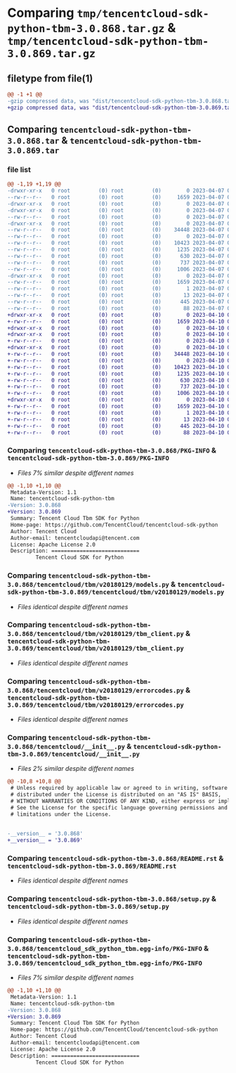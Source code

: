 # Comparing `tmp/tencentcloud-sdk-python-tbm-3.0.868.tar.gz` & `tmp/tencentcloud-sdk-python-tbm-3.0.869.tar.gz`

## filetype from file(1)

```diff
@@ -1 +1 @@
-gzip compressed data, was "dist/tencentcloud-sdk-python-tbm-3.0.868.tar", last modified: Fri Apr  7 00:56:46 2023, max compression
+gzip compressed data, was "dist/tencentcloud-sdk-python-tbm-3.0.869.tar", last modified: Mon Apr 10 03:14:02 2023, max compression
```

## Comparing `tencentcloud-sdk-python-tbm-3.0.868.tar` & `tencentcloud-sdk-python-tbm-3.0.869.tar`

### file list

```diff
@@ -1,19 +1,19 @@
-drwxr-xr-x   0 root         (0) root         (0)        0 2023-04-07 00:56:46.000000 tencentcloud-sdk-python-tbm-3.0.868/
--rw-r--r--   0 root         (0) root         (0)     1659 2023-04-07 00:56:46.000000 tencentcloud-sdk-python-tbm-3.0.868/PKG-INFO
-drwxr-xr-x   0 root         (0) root         (0)        0 2023-04-07 00:56:46.000000 tencentcloud-sdk-python-tbm-3.0.868/tencentcloud/
-drwxr-xr-x   0 root         (0) root         (0)        0 2023-04-07 00:56:46.000000 tencentcloud-sdk-python-tbm-3.0.868/tencentcloud/tbm/
--rw-r--r--   0 root         (0) root         (0)        0 2023-04-07 00:56:46.000000 tencentcloud-sdk-python-tbm-3.0.868/tencentcloud/tbm/__init__.py
-drwxr-xr-x   0 root         (0) root         (0)        0 2023-04-07 00:56:46.000000 tencentcloud-sdk-python-tbm-3.0.868/tencentcloud/tbm/v20180129/
--rw-r--r--   0 root         (0) root         (0)    34448 2023-04-07 00:56:46.000000 tencentcloud-sdk-python-tbm-3.0.868/tencentcloud/tbm/v20180129/models.py
--rw-r--r--   0 root         (0) root         (0)        0 2023-04-07 00:56:46.000000 tencentcloud-sdk-python-tbm-3.0.868/tencentcloud/tbm/v20180129/__init__.py
--rw-r--r--   0 root         (0) root         (0)    10423 2023-04-07 00:56:46.000000 tencentcloud-sdk-python-tbm-3.0.868/tencentcloud/tbm/v20180129/tbm_client.py
--rw-r--r--   0 root         (0) root         (0)     1235 2023-04-07 00:56:46.000000 tencentcloud-sdk-python-tbm-3.0.868/tencentcloud/tbm/v20180129/errorcodes.py
--rw-r--r--   0 root         (0) root         (0)      630 2023-04-07 00:56:46.000000 tencentcloud-sdk-python-tbm-3.0.868/tencentcloud/__init__.py
--rw-r--r--   0 root         (0) root         (0)      737 2023-04-07 00:56:46.000000 tencentcloud-sdk-python-tbm-3.0.868/README.rst
--rw-r--r--   0 root         (0) root         (0)     1006 2023-04-07 00:56:46.000000 tencentcloud-sdk-python-tbm-3.0.868/setup.py
-drwxr-xr-x   0 root         (0) root         (0)        0 2023-04-07 00:56:46.000000 tencentcloud-sdk-python-tbm-3.0.868/tencentcloud_sdk_python_tbm.egg-info/
--rw-r--r--   0 root         (0) root         (0)     1659 2023-04-07 00:56:46.000000 tencentcloud-sdk-python-tbm-3.0.868/tencentcloud_sdk_python_tbm.egg-info/PKG-INFO
--rw-r--r--   0 root         (0) root         (0)        1 2023-04-07 00:56:46.000000 tencentcloud-sdk-python-tbm-3.0.868/tencentcloud_sdk_python_tbm.egg-info/dependency_links.txt
--rw-r--r--   0 root         (0) root         (0)       13 2023-04-07 00:56:46.000000 tencentcloud-sdk-python-tbm-3.0.868/tencentcloud_sdk_python_tbm.egg-info/top_level.txt
--rw-r--r--   0 root         (0) root         (0)      445 2023-04-07 00:56:46.000000 tencentcloud-sdk-python-tbm-3.0.868/tencentcloud_sdk_python_tbm.egg-info/SOURCES.txt
--rw-r--r--   0 root         (0) root         (0)       88 2023-04-07 00:56:46.000000 tencentcloud-sdk-python-tbm-3.0.868/setup.cfg
+drwxr-xr-x   0 root         (0) root         (0)        0 2023-04-10 03:14:02.000000 tencentcloud-sdk-python-tbm-3.0.869/
+-rw-r--r--   0 root         (0) root         (0)     1659 2023-04-10 03:14:02.000000 tencentcloud-sdk-python-tbm-3.0.869/PKG-INFO
+drwxr-xr-x   0 root         (0) root         (0)        0 2023-04-10 03:14:02.000000 tencentcloud-sdk-python-tbm-3.0.869/tencentcloud/
+drwxr-xr-x   0 root         (0) root         (0)        0 2023-04-10 03:14:02.000000 tencentcloud-sdk-python-tbm-3.0.869/tencentcloud/tbm/
+-rw-r--r--   0 root         (0) root         (0)        0 2023-04-10 03:14:02.000000 tencentcloud-sdk-python-tbm-3.0.869/tencentcloud/tbm/__init__.py
+drwxr-xr-x   0 root         (0) root         (0)        0 2023-04-10 03:14:02.000000 tencentcloud-sdk-python-tbm-3.0.869/tencentcloud/tbm/v20180129/
+-rw-r--r--   0 root         (0) root         (0)    34448 2023-04-10 03:14:02.000000 tencentcloud-sdk-python-tbm-3.0.869/tencentcloud/tbm/v20180129/models.py
+-rw-r--r--   0 root         (0) root         (0)        0 2023-04-10 03:14:02.000000 tencentcloud-sdk-python-tbm-3.0.869/tencentcloud/tbm/v20180129/__init__.py
+-rw-r--r--   0 root         (0) root         (0)    10423 2023-04-10 03:14:02.000000 tencentcloud-sdk-python-tbm-3.0.869/tencentcloud/tbm/v20180129/tbm_client.py
+-rw-r--r--   0 root         (0) root         (0)     1235 2023-04-10 03:14:02.000000 tencentcloud-sdk-python-tbm-3.0.869/tencentcloud/tbm/v20180129/errorcodes.py
+-rw-r--r--   0 root         (0) root         (0)      630 2023-04-10 03:14:02.000000 tencentcloud-sdk-python-tbm-3.0.869/tencentcloud/__init__.py
+-rw-r--r--   0 root         (0) root         (0)      737 2023-04-10 03:14:02.000000 tencentcloud-sdk-python-tbm-3.0.869/README.rst
+-rw-r--r--   0 root         (0) root         (0)     1006 2023-04-10 03:14:02.000000 tencentcloud-sdk-python-tbm-3.0.869/setup.py
+drwxr-xr-x   0 root         (0) root         (0)        0 2023-04-10 03:14:02.000000 tencentcloud-sdk-python-tbm-3.0.869/tencentcloud_sdk_python_tbm.egg-info/
+-rw-r--r--   0 root         (0) root         (0)     1659 2023-04-10 03:14:02.000000 tencentcloud-sdk-python-tbm-3.0.869/tencentcloud_sdk_python_tbm.egg-info/PKG-INFO
+-rw-r--r--   0 root         (0) root         (0)        1 2023-04-10 03:14:02.000000 tencentcloud-sdk-python-tbm-3.0.869/tencentcloud_sdk_python_tbm.egg-info/dependency_links.txt
+-rw-r--r--   0 root         (0) root         (0)       13 2023-04-10 03:14:02.000000 tencentcloud-sdk-python-tbm-3.0.869/tencentcloud_sdk_python_tbm.egg-info/top_level.txt
+-rw-r--r--   0 root         (0) root         (0)      445 2023-04-10 03:14:02.000000 tencentcloud-sdk-python-tbm-3.0.869/tencentcloud_sdk_python_tbm.egg-info/SOURCES.txt
+-rw-r--r--   0 root         (0) root         (0)       88 2023-04-10 03:14:02.000000 tencentcloud-sdk-python-tbm-3.0.869/setup.cfg
```

### Comparing `tencentcloud-sdk-python-tbm-3.0.868/PKG-INFO` & `tencentcloud-sdk-python-tbm-3.0.869/PKG-INFO`

 * *Files 7% similar despite different names*

```diff
@@ -1,10 +1,10 @@
 Metadata-Version: 1.1
 Name: tencentcloud-sdk-python-tbm
-Version: 3.0.868
+Version: 3.0.869
 Summary: Tencent Cloud Tbm SDK for Python
 Home-page: https://github.com/TencentCloud/tencentcloud-sdk-python
 Author: Tencent Cloud
 Author-email: tencentcloudapi@tencent.com
 License: Apache License 2.0
 Description: ============================
         Tencent Cloud SDK for Python
```

### Comparing `tencentcloud-sdk-python-tbm-3.0.868/tencentcloud/tbm/v20180129/models.py` & `tencentcloud-sdk-python-tbm-3.0.869/tencentcloud/tbm/v20180129/models.py`

 * *Files identical despite different names*

### Comparing `tencentcloud-sdk-python-tbm-3.0.868/tencentcloud/tbm/v20180129/tbm_client.py` & `tencentcloud-sdk-python-tbm-3.0.869/tencentcloud/tbm/v20180129/tbm_client.py`

 * *Files identical despite different names*

### Comparing `tencentcloud-sdk-python-tbm-3.0.868/tencentcloud/tbm/v20180129/errorcodes.py` & `tencentcloud-sdk-python-tbm-3.0.869/tencentcloud/tbm/v20180129/errorcodes.py`

 * *Files identical despite different names*

### Comparing `tencentcloud-sdk-python-tbm-3.0.868/tencentcloud/__init__.py` & `tencentcloud-sdk-python-tbm-3.0.869/tencentcloud/__init__.py`

 * *Files 2% similar despite different names*

```diff
@@ -10,8 +10,8 @@
 # Unless required by applicable law or agreed to in writing, software
 # distributed under the License is distributed on an "AS IS" BASIS,
 # WITHOUT WARRANTIES OR CONDITIONS OF ANY KIND, either express or implied.
 # See the License for the specific language governing permissions and
 # limitations under the License.
 
 
-__version__ = '3.0.868'
+__version__ = '3.0.869'
```

### Comparing `tencentcloud-sdk-python-tbm-3.0.868/README.rst` & `tencentcloud-sdk-python-tbm-3.0.869/README.rst`

 * *Files identical despite different names*

### Comparing `tencentcloud-sdk-python-tbm-3.0.868/setup.py` & `tencentcloud-sdk-python-tbm-3.0.869/setup.py`

 * *Files identical despite different names*

### Comparing `tencentcloud-sdk-python-tbm-3.0.868/tencentcloud_sdk_python_tbm.egg-info/PKG-INFO` & `tencentcloud-sdk-python-tbm-3.0.869/tencentcloud_sdk_python_tbm.egg-info/PKG-INFO`

 * *Files 7% similar despite different names*

```diff
@@ -1,10 +1,10 @@
 Metadata-Version: 1.1
 Name: tencentcloud-sdk-python-tbm
-Version: 3.0.868
+Version: 3.0.869
 Summary: Tencent Cloud Tbm SDK for Python
 Home-page: https://github.com/TencentCloud/tencentcloud-sdk-python
 Author: Tencent Cloud
 Author-email: tencentcloudapi@tencent.com
 License: Apache License 2.0
 Description: ============================
         Tencent Cloud SDK for Python
```

